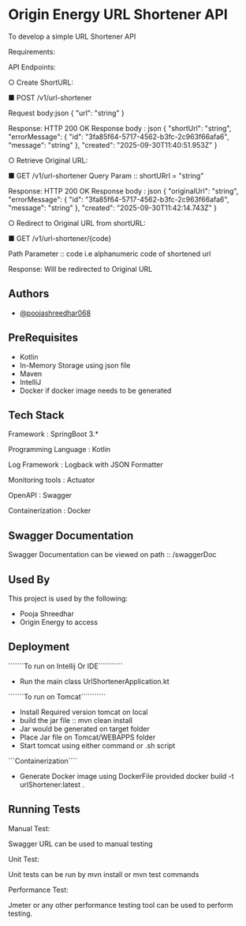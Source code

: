 # Origin Energy URL Shortener API

To develop a simple URL Shortener API

Requirements:

API Endpoints:

○ Create ShortURL:

■ POST /v1/url-shortener

Request body:json
{
"url": "string"
}

Response: HTTP 200 OK
Response body : json
{
"shortUrl": "string",
"errorMessage": {
"id": "3fa85f64-5717-4562-b3fc-2c963f66afa6",
"message": "string"
},
"created": "2025-09-30T11:40:51.953Z"
}


○ Retrieve Original URL:

■ GET /v1/url-shortener
Query Param :: shortURrl = "string"

Response: HTTP 200 OK
Response body : json
{
"originalUrl": "string",
"errorMessage": {
"id": "3fa85f64-5717-4562-b3fc-2c963f66afa6",
"message": "string"
},
"created": "2025-09-30T11:42:14.743Z"
}

○ Redirect to Original URL from shortURL:

■ GET /v1/url-shortener/{code}

Path Parameter :: code i.e alphanumeric code of shortened url

Response: Will be redirected to Original URL

## Authors

- [@poojashreedhar068](https://www.github.com/poojashreedhar068)


## PreRequisites

* Kotlin
* In-Memory Storage using json file
* Maven
* IntelliJ
* Docker if docker image needs to be generated

## Tech Stack

Framework : SpringBoot 3.*

Programming Language :  Kotlin

Log Framework : Logback with JSON Formatter

Monitoring tools : Actuator

OpenAPI : Swagger

Containerization : Docker


## Swagger Documentation

Swagger Documentation can be viewed on path :: /swaggerDoc 


## Used By

This project is used by the following:

- Pooja Shreedhar
- Origin Energy to access


## Deployment

```````To run on Intellij Or IDE```````````
* Run the main class UrlShortenerApplication.kt


```````To run on Tomcat```````````
* Install Required version tomcat on local
* build the jar file :: mvn clean install
* Jar would be generated on target folder
* Place Jar file on Tomcat/WEBAPPS folder
* Start tomcat using either command or .sh script


```Containerization````
* Generate Docker image using DockerFile provided
  docker build -t urlShortener:latest .

## Running Tests

Manual Test:

Swagger URL can be used to manual testing

Unit Test:

Unit tests can be run by mvn install or mvn test commands

Performance Test:

Jmeter or any other performance testing tool can be used to perform testing.


